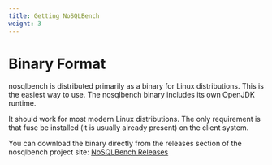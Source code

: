 ```yaml
---
title: Getting NoSQLBench
weight: 3
---
```


# Binary Format

nosqlbench is distributed primarily as a binary for Linux distributions. This is the
easiest way to use. The nosqlbench binary includes its own OpenJDK runtime.

It should work for most modern Linux distributions. The only requirement is that fuse be
installed (it is usually already present) on the client system.

You can download the binary directly from the releases section of the nosqlbench
project site: [NoSQLBench Releases](https://github.com/nosqlbench/nosqlbench/releases)

